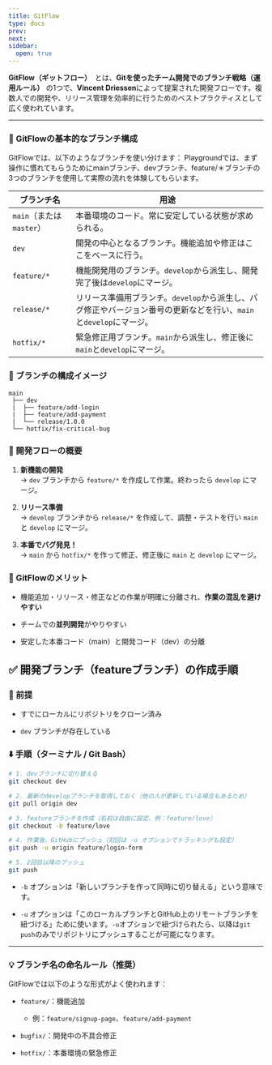 ```yaml
---
title: GitFlow
type: docs
prev: 
next: 
sidebar:
  open: true
---
```


**GitFlow（ギットフロー）**　とは、**Gitを使ったチーム開発でのブランチ戦略（運用ルール）** の1つで、**Vincent Driessen**によって提案された開発フローです。複数人での開発や、リリース管理を効率的に行うためのベストプラクティスとして広く使われています。

---

### 🔧 GitFlowの基本的なブランチ構成

GitFlowでは、以下のようなブランチを使い分けます：
 Playgroundでは、まず操作に慣れてもらうためにmainブランチ、devブランチ、feature/＊ブランチの3つのブランチを使用して実際の流れを体験してもらいます。

| ブランチ名                | 用途                                                                    |
| -------------------- | --------------------------------------------------------------------- |
| `main`（または `master`） | 本番環境のコード。常に安定している状態が求められる。                                            |
| `dev`                | 開発の中心となるブランチ。機能追加や修正はここをベースに行う。                                       |
| `feature/*`          | 機能開発用のブランチ。`develop`から派生し、開発完了後は`develop`にマージ。                        |
| `release/*`          | リリース準備用ブランチ。`develop`から派生し、バグ修正やバージョン番号の更新などを行い、`main`と`develop`にマージ。 |
| `hotfix/*`           | 緊急修正用ブランチ。`main`から派生し、修正後に`main`と`develop`にマージ。                       |

### 🔁 ブランチの構成イメージ

```text
main  
 ├── dev      
 |  ├── feature/add-login
 |	├── feature/add-payment
 |	└── release/1.0.0
 └── hotfix/fix-critical-bug
```




### 📝 開発フローの概要

1. **新機能の開発**  
    → `dev` ブランチから `feature/*` を作成して作業。終わったら `develop` にマージ。
    
2. **リリース準備**  
    → `develop` ブランチから `release/*` を作成して、調整・テストを行い `main` と `develop` にマージ。
    
3. **本番でバグ発見！**  
    → `main` から `hotfix/*` を作って修正、修正後に `main` と `develop` にマージ。




### 🤝 GitFlowのメリット

- 機能追加・リリース・修正などの作業が明確に分離され、**作業の混乱を避けやすい**
    
- チームでの**並列開発**がやりやすい
    
- 安定した本番コード（main）と開発コード（dev）の分離




## ✅ 開発ブランチ（featureブランチ）の作成手順

### 🔧 前提

- すでにローカルにリポジトリをクローン済み
    
- `dev` ブランチが存在している

### ⬇️ 手順（ターミナル / Git Bash）

```bash
# 1. devブランチに切り替える 
git checkout dev  

# 2. 最新のdevelopブランチを取得しておく（他の人が更新している場合もあるため）
git pull origin dev  

# 3. featureブランチを作成（名前は自由に設定。例：feature/love） 
git checkout -b feature/love  

# 4. 作業後、GitHubにプッシュ（初回は -u オプションでトラッキングも設定） 
git push -u origin feature/login-form

# 5. 2回目以降のプッシュ
git push
```

- `-b` オプションは「新しいブランチを作って同時に切り替える」という意味です。
    
- `-u` オプションは「このローカルブランチとGitHub上のリモートブランチを紐づける」ために使います。`-u`オプションで紐づけられたら、以降は`git push`のみでリポジトリにプッシュすることが可能になります。

---

### 💡 ブランチ名の命名ルール（推奨）

GitFlowでは以下のような形式がよく使われます：

- `feature/`：機能追加
    
    - 例：`feature/signup-page`、`feature/add-payment`
        
- `bugfix/`：開発中の不具合修正
    
- `hotfix/`：本番環境の緊急修正



